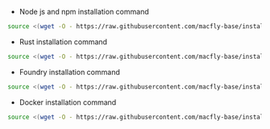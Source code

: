 - Node js and npm installation command
```bash
source <(wget -O - https://raw.githubusercontent.com/macfly-base/installation/main/node.sh)
```
- Rust installation command
```bash
source <(wget -O - https://raw.githubusercontent.com/macfly-base/installation/main/rust.sh)
```
- Foundry installation command
```bash
source <(wget -O - https://raw.githubusercontent.com/macfly-base/installation/main/foundry.sh)
```
- Docker installation command
```bash
source <(wget -O - https://raw.githubusercontent.com/macfly-base/installation/main/docker.sh)
```
